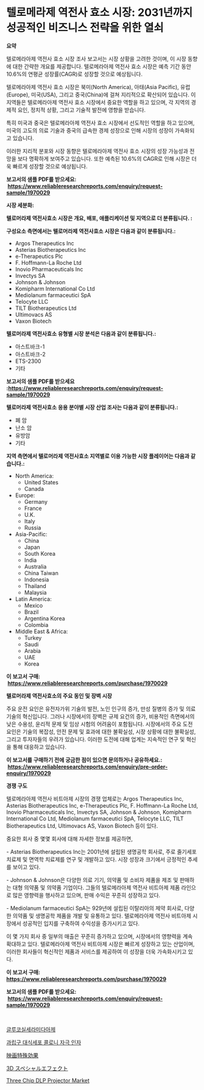 <p><h1>텔로메라제 역전사 효소 시장: 2031년까지 성공적인 비즈니스 전략을 위한 열쇠</h1></p><p><strong>요약</strong></p>
<p><p>텔로메라아제 역전사 효소 시장 조사 보고서는 시장 상황을 고려한 것이며, 이 시장 동향에 대한 간략한 개요를 제공합니다. 텔로메라아제 역전사 효소 시장은 예측 기간 동안 10.6%의 연평균 성장률(CAGR)로 성장할 것으로 예상됩니다.</p><p>텔로메라아제 역전사 효소 시장은 북미(North America), 아태(Asia Pacific), 유럽(Europe), 미국(USA), 그리고 중국(China)에 걸쳐 지리적으로 확산되어 있습니다. 이 지역들은 텔로메라아제 역전사 효소 시장에서 중요한 역할을 하고 있으며, 각 지역의 경제적 요인, 정치적 상황, 그리고 기술적 발전에 영향을 받습니다.</p><p>특히 미국과 중국은 텔로메라아제 역전사 효소 시장에서 선도적인 역할을 하고 있으며, 미국의 고도의 의료 기술과 중국의 급속한 경제 성장으로 인해 시장의 성장이 가속화되고 있습니다.</p><p>이러한 지리적 분포와 시장 동향은 텔로메라아제 역전사 효소 시장의 성장 가능성과 전망을 보다 명확하게 보여주고 있습니다. 또한 예측된 10.6%의 CAGR로 인해 시장은 더욱 빠르게 성장할 것으로 예상됩니다.</p></p>
<p><strong>보고서의 샘플 PDF를 받으세요: &nbsp;<a href="https://www.reliableresearchreports.com/enquiry/request-sample/1970029">https://www.reliableresearchreports.com/enquiry/request-sample/1970029</a></strong></p>
<p><strong>시장 세분화:</strong></p>
<p><strong> 텔로머라제 역전사효소 시장은 개요, 배포, 애플리케이션 및 지역으로 더 분류됩니다. :</strong></p>
<p><strong>구성요소 측면에서는 텔로머라제 역전사효소 시장은 다음과 같이 분류됩니다.:</strong></p>
<p><ul><li>Argos Therapeutics Inc</li><li>Asterias Biotherapeutics Inc</li><li>e-Therapeutics Plc</li><li>F. Hoffmann-La Roche Ltd</li><li>Inovio Pharmaceuticals Inc</li><li>Invectys SA</li><li>Johnson & Johnson</li><li>Komipharm International Co Ltd</li><li>Mediolanum farmaceutici SpA</li><li>Telocyte LLC</li><li>TILT Biotherapeutics Ltd</li><li>Ultimovacs AS</li><li>Vaxon Biotech</li></ul></p>
<p><strong> 텔로머라제 역전사효소 유형별 시장 분석은 다음과 같이 분류됩니다.:</strong></p>
<p><ul><li>아스트바크-1</li><li>아스트바크-2</li><li>ETS-2300</li><li>기타</li></ul></p>
<p><strong>보고서의 샘플 PDF를 받으세요 :<a href="https://www.reliableresearchreports.com/enquiry/request-sample/1970029">https://www.reliableresearchreports.com/enquiry/request-sample/1970029</a></strong></p>
<p><strong> 텔로머라제 역전사효소 응용 분야별 시장 산업 조사는 다음과 같이 분류됩니다.:</strong></p>
<p><ul><li>폐 암</li><li>난소 암</li><li>유방암</li><li>기타</li></ul></p>
<p><strong>지역 측면에서 텔로머라제 역전사효소 지역별로 이용 가능한 시장 플레이어는 다음과 같습니다.:</strong></p>
<p><ul>
    <li>
        North America:
        <ul>
            <li>United States</li>
            <li>Canada</li>
        </ul>
    </li>
    <li>
        Europe:
        <ul>
            <li>Germany</li>
            <li>France</li>
            <li>U.K.</li>
            <li>Italy</li>
            <li>Russia</li>
        </ul>
    </li>
    <li>
        Asia-Pacific:
        <ul>
            <li>China</li>
            <li>Japan</li>
            <li>South Korea</li>
            <li>India</li>
            <li>Australia</li>
            <li>China Taiwan</li>
            <li>Indonesia</li>
            <li>Thailand</li>
            <li>Malaysia</li>
        </ul>
    </li>
    <li>
        Latin America:
        <ul>
            <li>Mexico</li>
            <li>Brazil</li>
            <li>Argentina Korea</li>
            <li>Colombia</li>
        </ul>
    </li>
    <li>
        Middle East & Africa:
        <ul>
            <li>Turkey</li>
            <li>Saudi</li>
            <li>Arabia</li>
            <li>UAE</li>
            <li>Korea</li>
        </ul>
    </li>
    </ul></p>
<p><strong>이 보고서 구매: &nbsp;<a href="https://www.reliableresearchreports.com/purchase/1970029">https://www.reliableresearchreports.com/purchase/1970029</a></strong></p>
<p><strong>텔로머라제 역전사효소의 주요 동인 및 장벽 시장</strong></p>
<p><p>주요 운전 요인은 유전자가위 기술의 발전, 노인 인구의 증가, 만성 질병의 증가 및 의료 기술의 혁신입니다. 그러나 시장에서의 장벽은 규제 요건의 증가, 비용적인 측면에서의 낮은 수용성, 윤리적 문제 및 임상 시험의 어려움이 포함됩니다. 시장에서의 주요 도전 요인은 기술의 복잡성, 안전 문제 및 효과에 대한 불확실성, 시장 상황에 대한 불확실성, 그리고 투자자들의 우려가 있습니다. 이러한 도전에 대해 업계는 지속적인 연구 및 혁신을 통해 대응하고 있습니다.</p></p>
<p><strong>이 보고서를 구매하기 전에 궁금한 점이 있으면 문의하거나 공유하세요.: &nbsp;<a href="https://www.reliableresearchreports.com/enquiry/pre-order-enquiry/1970029">https://www.reliableresearchreports.com/enquiry/pre-order-enquiry/1970029</a></strong></p>
<p><strong>경쟁 구도</strong></p>
<p><p>텔로메라아제 역전사 비트아제 시장의 경쟁 업체로는 Argos Therapeutics Inc, Asterias Biotherapeutics Inc, e-Therapeutics Plc, F. Hoffmann-La Roche Ltd, Inovio Pharmaceuticals Inc, Invectys SA, Johnson & Johnson, Komipharm International Co Ltd, Mediolanum farmaceutici SpA, Telocyte LLC, TILT Biotherapeutics Ltd, Ultimovacs AS, Vaxon Biotech 등이 있다. </p><p>중요한 회사 중 몇몇 회사에 대해 자세한 정보를 제공하면,</p><p>- Asterias Biotherapeutics Inc는 2001년에 설립된 생명공학 회사로, 주로 줄기세포 치료제 및 면역학 치료제를 연구 및 개발하고 있다. 시장 성장과 크기에서 긍정적인 추세를 보이고 있다.</p><p>- Johnson & Johnson은 다양한 의료 기기, 의약품 및 소비자 제품을 제조 및 판매하는 대형 의약품 및 의약품 기업이다. 그들의 텔로메라아제 역전사 비트아제 제품 라인으로 많은 영향력을 행사하고 있으며, 판매 수익은 꾸준히 성장하고 있다.</p><p>- Mediolanum farmaceutici SpA는 929년에 설립된 이탈리아의 제약 회사로, 다양한 의약품 및 생명공학 제품을 개발 및 유통하고 있다. 텔로메라아제 역전사 비트아제 시장에서 성공적인 입지를 구축하여 수익성을 증가시키고 있다.</p><p>이 몇 가지 회사 중 일부의 매출은 꾸준히 증가하고 있으며, 시장에서의 영향력을 계속 확대하고 있다. 텔로메라아제 역전사 비트아제 시장은 빠르게 성장하고 있는 산업이며, 이러한 회사들이 혁신적인 제품과 서비스를 제공하여 이 성장을 더욱 가속화시키고 있다.</p></p>
<p><strong>이 보고서 구매: &nbsp; <a href="https://www.reliableresearchreports.com/purchase/1970029">https://www.reliableresearchreports.com/purchase/1970029</a></strong></p>
<p><strong>보고서의 샘플 PDF를 받으세요: &nbsp;<a href="https://www.reliableresearchreports.com/enquiry/request-sample/1970029">https://www.reliableresearchreports.com/enquiry/request-sample/1970029</a></strong><strong></strong></p>
<p>&nbsp;</p>
<p><p><a href="https://github.com/CliftonFisher9067/Market-Research-Report-List-1/blob/main/250815811181.md">글루코실세라미다아제</a></p><p><a href="https://github.com/vskv4779xr1/Market-Research-Report-List-1/blob/main/494165311180.md">과립구 대식세포 콜로니 자극 인자</a></p><p><a href="https://github.com/mcbeesbxa270/Market-Research-Report-List-1/blob/main/385178411970.md">映画特殊効果</a></p><p><a href="https://github.com/EmoryYundt1935/Market-Research-Report-List-1/blob/main/167456211971.md">3D スペシャルエフェクト</a></p><p><a href="https://github.com/mahnoor2003/Market-Research-Report-List-3/blob/main/three-chip-dlp-projector-market.md">Three Chip DLP Projector Market</a></p></p>